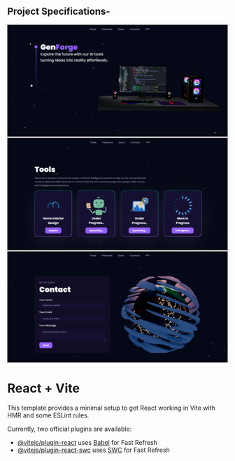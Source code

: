 
## Project Specifications-
<img width="929" alt="Screenshot 2023-09-30 180054" src="https://github.com/harshu0026/GenForge/blob/master/src/assets/Screenshot%202023-12-17%20004904.png">
 <img width="928" alt="Screenshot 2023-09-30 180130" src="https://github.com/harshu0026/GenForge/blob/master/src/assets/Screenshot%202023-12-17%20004959.png">
<img width="935" alt="Screenshot 2023-09-30 180158" src="https://github.com/harshu0026/GenForge/blob/master/src/assets/Screenshot%202023-12-17%20010334.png">

# React + Vite

This template provides a minimal setup to get React working in Vite with HMR and some ESLint rules.

Currently, two official plugins are available:

- [@vitejs/plugin-react](https://github.com/vitejs/vite-plugin-react/blob/main/packages/plugin-react/README.md) uses [Babel](https://babeljs.io/) for Fast Refresh
- [@vitejs/plugin-react-swc](https://github.com/vitejs/vite-plugin-react-swc) uses [SWC](https://swc.rs/) for Fast Refresh
